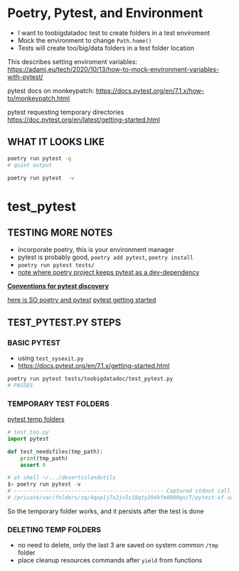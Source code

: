 # Poetry, Pytest, and Environment
* I want to toobigdatadoc test to create folders in a test enviroment
* Mock the environment to change `Path.home()`
* Tests will create too/big/data folders in a test folder location

This describes setting enviroment variables:
https://adamj.eu/tech/2020/10/13/how-to-mock-environment-variables-with-pytest/

pytest docs on monkeypatch:
https://docs.pytest.org/en/7.1.x/how-to/monkeypatch.html

pytest requesting temporary directories
https://doc.pytest.org/en/latest/getting-started.html

## WHAT IT LOOKS LIKE
```sh
poetry run pytest -q
# quiet output

poetry run pytest  -v
```

# test_pytest
## TESTING MORE NOTES
* incorporate poetry, this is your environment manager
* pytest is probably good, `poetry add pytest`, `poetry install`
* `poetry run pytest tests/`
* [note where poetry project keeps pytest as a dev-dependency](https://github.com/python-poetry/poetry/blob/master/pyproject.toml)

[**Conventions for pytest discovery**](https://docs.pytest.org/en/latest/explanation/goodpractices.html#test-discovery)

[here is SO poetry and pytest](https://stackoverflow.com/questions/61783925/running-a-package-pytest-with-poetry)
[pytest getting started](https://doc.pytest.org/en/latest/getting-started.html)

## TEST_PYTEST.PY STEPS
### BASIC PYTEST
* using `test_sysexit.py`
* https://docs.pytest.org/en/7.1.x/getting-started.html

```sh
poetry run pytest tests/toobigdatadoc/test_pytest.py
# PASSES
```

### TEMPORARY TEST FOLDERS
[pytest temp folders](https://docs.pytest.org/en/7.1.x/how-to/tmp_path.html)

```python
# test_too.py
import pytest

def test_needsfiles(tmp_path):
    print(tmp_path)
    assert 0

# at shell ~/.../desertislandutils
$> poetry run pytest -v
# ----------------------------------------------- Captured stdout call -----------------------------------------------
# /private/var/folders/sq/4qxp1j7x2jv5c18qty294kfm0000gn/T/pytest-of-segovia/pytest-3/test_needsfiles0
```

So the temporary folder works, and it persists after the test is done

### DELETING TEMP FOLDERS
* no need to delete, only the last 3 are saved on system common `/tmp` folder
* place cleanup resources commands after `yield` from functions